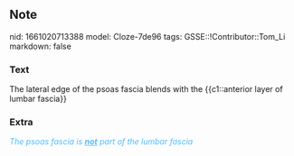 ## Note
nid: 1661020713388
model: Cloze-7de96
tags: GSSE::!Contributor::Tom_Li
markdown: false

### Text
The lateral edge of the psoas fascia blends with the {{c1::anterior layer of lumbar fascia}}

### Extra
<i><font color="#4FBCFF">The psoas fascia is <b><u>not</u></b> part
of the lumbar fascia</font></i>
